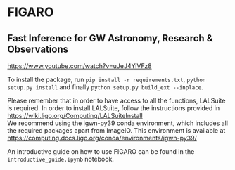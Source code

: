 # FIGARO
## Fast Inference for GW Astronomy, Research & Observations

https://www.youtube.com/watch?v=uJeJ4YiVFz8

To install the package, run `pip install -r requirements.txt`, `python setup.py install` and finally `python setup.py build_ext --inplace`.

Please remember that in order to have access to all the functions, LALSuite is required.
In order to install LALSuite, follow the instructions provided in https://wiki.ligo.org/Computing/LALSuiteInstall  
We recommend using the igwn-py39 conda environment, which includes all the required packages apart from ImageIO.
This environment is available at https://computing.docs.ligo.org/conda/environments/igwn-py39/ 

An introductive guide on how to use FIGARO can be found in the `introductive_guide.ipynb` notebook.

